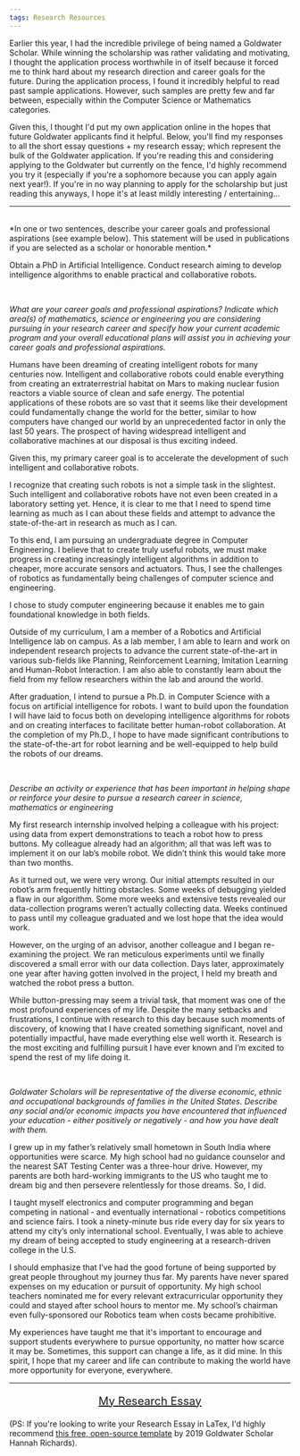 ```yaml
---
tags: Research Resources
---
```


Earlier this year, I had the incredible privilege of being named a Goldwater Scholar. While winning the scholarship was rather validating and motivating, I thought the application process worthwhile in of itself because it forced me to think hard about my research direction and career goals for the future. During the application process, I found it incredibly helpful to read past sample applications. However, such samples are pretty few and far between, especially within the Computer Science or Mathematics categories.

Given this, I thought I'd put my own application online in the hopes that future Goldwater applicants find it helpful. Below, you'll find my responses to all the short essay questions + my research essay; which represent the bulk of the Goldwater application. If you're reading this and considering applying to the Goldwater but currently on the fence, I'd highly recommend you try it (especially if you're a sophomore because you can apply again next year!). If you're in no way planning to apply for the scholarship but just reading this anyways, I hope it's at least mildly interesting / entertaining...

---

<br>
*In one or two sentences, describe your career goals and professional aspirations (see example below). This statement will be used in publications if you are selected as a scholar or honorable mention.*

Obtain a PhD in Artificial Intelligence. Conduct research aiming to develop intelligence algorithms to enable practical and collaborative robots.

<br>



*What are your career goals and professional aspirations? Indicate which area(s) of mathematics, science or engineering you are considering pursuing in your research career and specify how your current academic program and your overall educational plans will assist you in achieving your career goals and professional aspirations.*

Humans have been dreaming of creating intelligent robots for many centuries now. Intelligent and collaborative robots could enable everything from creating an extraterrestrial habitat on Mars to making nuclear fusion reactors a viable source of clean and safe energy. The potential applications of these robots are so vast that it seems like their development could fundamentally change the world for the better, similar to how computers have changed our world by an unprecedented factor in only the last 50 years. The prospect of having widespread intelligent and collaborative machines at our disposal is thus exciting indeed.
 
Given this, my primary career goal is to accelerate the development of such intelligent and collaborative robots.


I recognize that creating such robots is not a simple task in the slightest. Such intelligent and collaborative robots have not even been created in a laboratory setting yet. Hence, it is clear to me that I need to spend time learning as much as I can about these fields and attempt to advance the state-of-the-art in research as much as I can.

 To this end, I am pursuing an undergraduate degree in Computer Engineering. I believe that to create truly useful robots, we must make progress in creating increasingly intelligent algorithms in addition to cheaper, more accurate sensors and actuators. Thus, I see the challenges of robotics as fundamentally being challenges of computer science and engineering.

I chose to study computer engineering because it enables me to gain foundational knowledge in both fields.

Outside of my curriculum, I am a member of a Robotics and Artificial Intelligence lab on campus. As a lab member, I am able to learn and work on independent research projects to advance the current state-of-the-art in various sub-fields like Planning, Reinforcement Learning, Imitation Learning and Human-Robot Interaction. I am also able to constantly learn about the field from my fellow researchers within the lab and around the world.



After graduation, I intend to pursue a Ph.D. in Computer Science with a focus on artificial intelligence for robots. I want to build upon the foundation I will have laid to focus both on developing intelligence algorithms for robots and on creating interfaces to facilitate better human-robot collaboration. At the completion of my Ph.D., I hope to have made significant contributions to the state-of-the-art for robot learning and be well-equipped to help build the robots of our dreams.

<br>


*Describe an activity or experience that has been important in helping shape or reinforce your desire to pursue a research career in science, mathematics or engineering*


My first research internship involved helping a colleague with his project: using data from expert demonstrations to teach a robot how to press buttons. My colleague already had an algorithm; all that was left was to implement it on our lab’s mobile robot. We didn’t think this would take more than two months.



As it turned out, we were very wrong. Our initial attempts resulted in our robot’s arm frequently hitting obstacles. Some weeks of debugging yielded a flaw in our algorithm. Some more weeks and extensive tests revealed our data-collection programs weren’t actually collecting data. Weeks continued to pass until my colleague graduated and we lost hope that the idea would work.



However, on the urging of an advisor, another colleague and I began re-examining the project. We ran meticulous experiments until we finally discovered a small error with our data collection. Days later, approximately one year after having gotten involved in the project, I held my breath and watched the robot press a button.



While button-pressing may seem a trivial task, that moment was one of the most profound experiences of my life. Despite the many setbacks and frustrations, I continue with research to this day because such moments of discovery, of knowing that I have created something significant, novel and potentially impactful, have made everything else well worth it. Research is the most exciting and fulfilling pursuit I have ever known and I’m excited to spend the rest of my life doing it.

<br>



*Goldwater Scholars will be representative of the diverse economic, ethnic and occupational backgrounds of families in the United States. Describe any social and/or economic impacts you have encountered that influenced your education - either positively or negatively - and how you have dealt with them.*


I grew up in my father’s relatively small hometown in South India where opportunities were scarce. My high school had no guidance counselor and the nearest SAT Testing Center was a three-hour drive. However, my parents are both hard-working immigrants to the US who taught me to dream big and then persevere relentlessly for those dreams. So, I did.


I taught myself electronics and computer programming and began competing in national - and eventually international - robotics competitions and science fairs. I took a ninety-minute bus ride every day for six years to attend my city’s only international school. Eventually, I was able to achieve my dream of being accepted to study engineering at a research-driven college in the U.S.

I should emphasize that I’ve had the good fortune of being supported by great people throughout my journey thus far. My parents have never spared expenses on my education or pursuit of opportunity. My high school teachers nominated me for every relevant extracurricular opportunity they could and stayed after school hours to mentor me. My school’s chairman even fully-sponsored our Robotics team when costs became prohibitive. 

My experiences have taught me that it's important to encourage and support students everywhere to pursue opportunity, no matter how scarce it may be. Sometimes, this support can change a life, as it did mine. In this spirit, I hope that my career and life can contribute to making the world have more opportunity for everyone, everywhere.<br>

---
<div style="text-align: center"> <a href="/misc_files/Goldwater_Research_Essay.pdf"> <p style="font-size:20px"> My Research Essay </p> </a></div>

(PS: If you're looking to write your Research Essay in LaTex, I'd highly recommend [this free, open-source template](https://www.overleaf.com/latex/templates/goldwater-scholarship-research-essay-template/pmhbjqwgvdvb) by 2019 Goldwater Scholar Hannah Richards).
